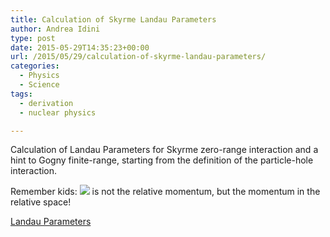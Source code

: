 ```yaml
---
title: Calculation of Skyrme Landau Parameters
author: Andrea Idini
type: post
date: 2015-05-29T14:35:23+00:00
url: /2015/05/29/calculation-of-skyrme-landau-parameters/
categories:
  - Physics
  - Science
tags:
  - derivation
  - nuclear physics

---
```

Calculation of Landau Parameters for Skyrme zero-range interaction and a hint to Gogny finite-range, starting from the definition of the particle-hole interaction.

Remember kids: <span class='MathJax_Preview'><img src="/wilt/wp-content/plugins/latex/cache/tex_8ce4b16b22b58894aa86c421e8759df3.gif' style=' padding-bottom:1px;' class='tex'" /></span> is not the relative momentum, but the momentum in the relative space!

[Landau Parameters][1]

 [1]: http://www.phme.it/wilt/wp-content/uploads/sites/4/2015/05/Landau-Parameters.pdf